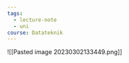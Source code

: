 ```yaml
---
tags:
  - lecture-note
  - uni
course: Datateknik
---
```

![[Pasted image 20230302133449.png]]


